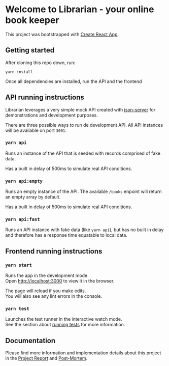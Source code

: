 # Welcome to Librarian - your online book keeper

This project was bootstrapped with [Create React App](https://github.com/facebook/create-react-app).

## Getting started

After cloning this repo down, run:

`yarn install`

Once all dependencies are installed, run the API and the frontend

## API running instructions

Librarian leverages a very simple mock API created with [json-server](https://github.com/typicode/json-server) for demonstrations and development purposes.

There are three possible ways to run de development API. All API instances will be available on port `3001`.

### `yarn api`

Runs an instance of the API that is seeded with records comprised of fake data.

Has a built in delay of 500ms to simulate real API conditions.

### `yarn api:empty`

Runs an empty instance of the API. The available `/books` enpoint will return an empty array by default.

Has a built in delay of 500ms to simulate real API conditions.

### `yarn api:fast`

Runs an API instance with fake data (like `yarn api`), but has no built in delay and therefore has a response time equatable to local data.

## Frontend running instructions

### `yarn start`

Runs the app in the development mode.\
Open [http://localhost:3000](http://localhost:3000) to view it in the browser.

The page will reload if you make edits.\
You will also see any lint errors in the console.

### `yarn test`

Launches the test runner in the interactive watch mode.\
See the section about [running tests](https://facebook.github.io/create-react-app/docs/running-tests) for more information.

## Documentation

Please find more information and implementation details about this project in the [Project Report](REPORT.md) and [Post-Mortem](POST-MORTEM.md).
